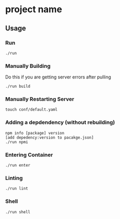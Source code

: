 # project name

## Usage

### Run

`./run`

### Manually Building

Do this if you are getting server errors after pulling

`./run build`

### Manually Restarting Server

`touch conf/default.yaml`

### Adding a depdendency (without rebuilding)

```
npm info [package] version
[add depedency:version to pacakge.json]
./run npmi
```

### Entering Container

`./run enter`

### Linting

`./run lint`

### Shell

`./run shell`
